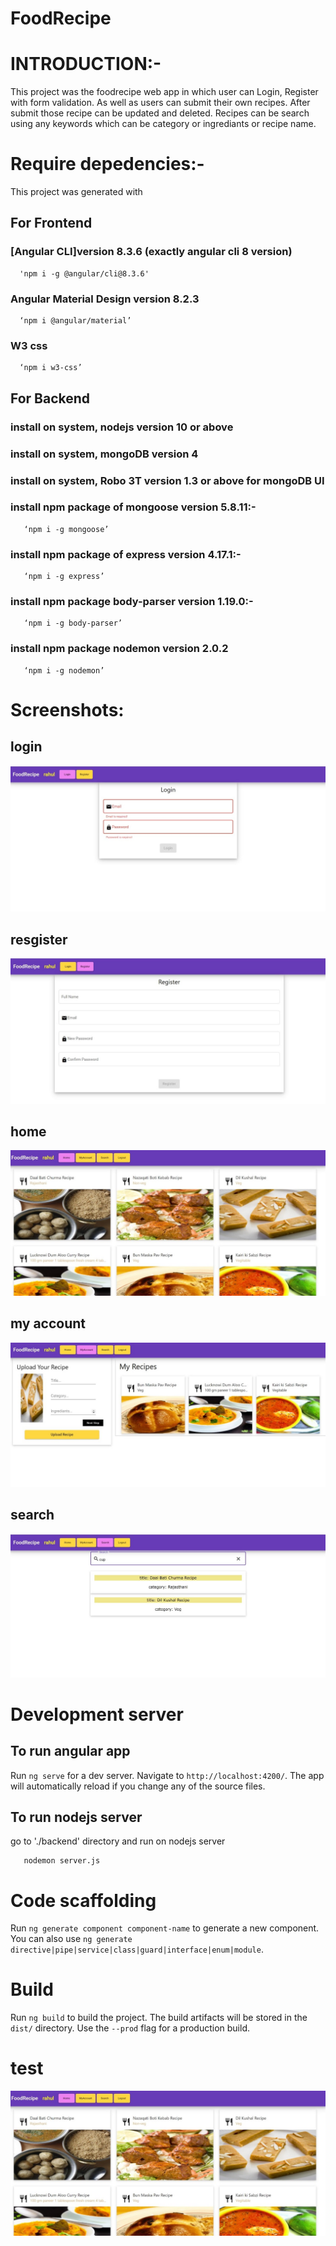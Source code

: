 # FoodRecipe


# INTRODUCTION:-
This project was the foodrecipe web app in which user can Login, Register with form validation. 
As well as users can submit their own recipes. 
After submit those recipe can be updated and deleted. 
Recipes can be search using any keywords which can be category or ingrediants or recipe name.


# Require depedencies:-
This project was generated with
## For Frontend
### [Angular CLI]version 8.3.6 (exactly angular cli 8 version)
      'npm i -g @angular/cli@8.3.6'    
### Angular Material Design version 8.2.3
      ‘npm i @angular/material’
### W3 css
      ‘npm i w3-css’

## For Backend
### install on system, nodejs version 10 or above

### install on system, mongoDB version 4

### install on system, Robo 3T version 1.3 or above for mongoDB UI

### install npm package of mongoose version 5.8.11:-
       ‘npm i -g mongoose’      
### install npm package of express version 4.17.1:-
       ‘npm i -g express’     
### install npm package body-parser version 1.19.0:-
       ‘npm i -g body-parser’     
### install npm package nodemon version 2.0.2
       ‘npm i -g nodemon’     



# Screenshots:
## login
![](src/assets/login.jpeg)
## resgister
![](src/assets/register.jpeg)
## home
![](src/assets/home.jpeg)
## my account
![](src/assets/my%20account.jpeg)
## search
![](src/assets/search.jpeg)


# Development server
## To run angular app
Run `ng serve` for a dev server. Navigate to `http://localhost:4200/`. The app will automatically reload if you change any of the source files.

## To run nodejs server 
go to './backend' directory and run on nodejs server
       
       nodemon server.js



# Code scaffolding
Run `ng generate component component-name` to generate a new component. You can also use `ng generate directive|pipe|service|class|guard|interface|enum|module`.

# Build
Run `ng build` to build the project. The build artifacts will be stored in the `dist/` directory. Use the `--prod` flag for a production build.

# test
![](https://github.com/Dsain31/foodrecipe/blob/master/src/assets/home.jpeg?raw=true)
